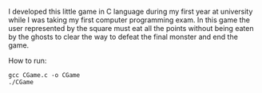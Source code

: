 I developed this little game in C language during my first year at university while I was taking my first computer programming exam.
In this game the user represented by the square must eat all the points without being eaten by the ghosts to clear the way to defeat the final monster and end the game.

How to run:
```
gcc CGame.c -o CGame
./CGame
```
